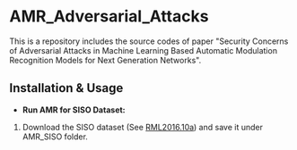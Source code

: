 # AMR_Adversarial_Attacks
This is a repository includes the source codes of paper "Security Concerns of Adversarial Attacks in Machine Learning Based Automatic Modulation Recognition Models for Next Generation Networks". 

## Installation & Usage
* **Run AMR for SISO Dataset:**
1. Download the SISO dataset (See [RML2016.10a](https://www.dropbox.com/scl/fo/md1b7n1xibyf500sdt8nq/h?dl=0&rlkey=y2b7ph8aozkyci7xgb3lv2z7t)) and save it under AMR_SISO folder.
